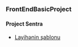 ### FrontEndBasicProject
#### Project Sentra
- [Layihənin şablonu](https://templatemo.com/live/templatemo_518_sentra)